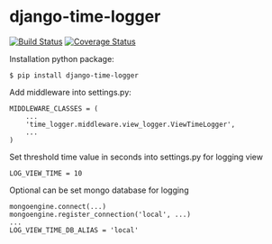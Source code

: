 # django-time-logger
[![Build Status](https://travis-ci.org/telminov/django-time-logger.svg?branch=master)](https://travis-ci.org/telminov/django-time-logger)
[![Coverage Status](https://coveralls.io/repos/telminov/django-time-logger/badge.svg?branch=master)](https://coveralls.io/r/telminov/django-time-logger?branch=master)

Installation python package:
```
$ pip install django-time-logger
```
  
Add middleware into settings.py:
```
MIDDLEWARE_CLASSES = (
    ...
    'time_logger.middleware.view_logger.ViewTimeLogger',
    ...
)
```

Set threshold time value in seconds into settings.py for logging view
```
LOG_VIEW_TIME = 10
```

Optional can be set mongo database for logging
```
mongoengine.connect(...)
mongoengine.register_connection('local', ...)
...
LOG_VIEW_TIME_DB_ALIAS = 'local'
```
